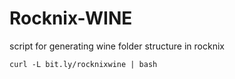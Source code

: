 # Rocknix-WINE
script for generating wine folder structure in rocknix

```curl -L bit.ly/rocknixwine | bash```
